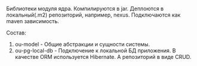 Библиотеки модуля ядра. Компилируются в jar. Деплоются в локальный(.m2) репозиторий, например, nexus. Подключаются как maven зависимость.

Состав:
1) ou-model - Общие абстракции и сущности системы.
2) ou-pg-local-db - Подключение к локальной БД приложения. В качестве ORM используется Hibernate. А репозиторий в виде CRUD.

